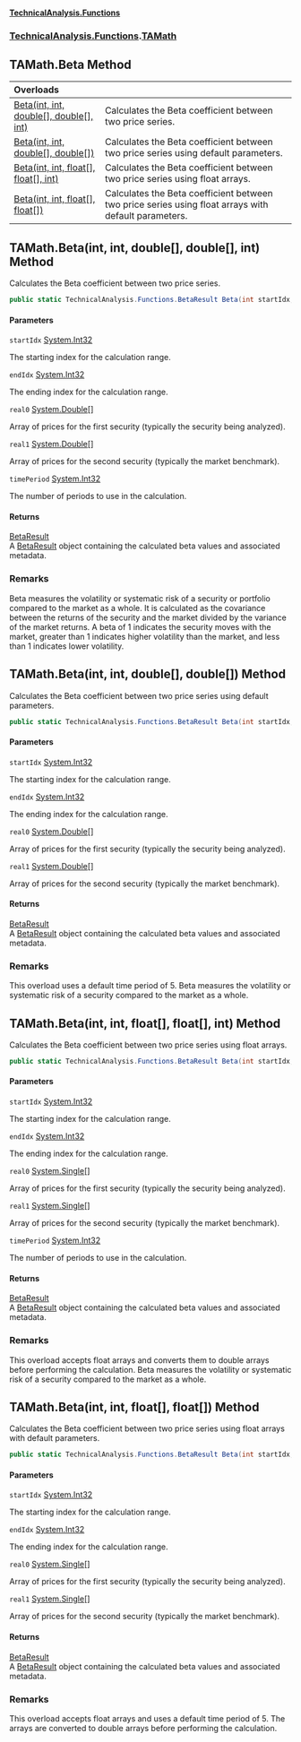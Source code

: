 #### [TechnicalAnalysis\.Functions](Atypical.TechnicalAnalysis.Functions.md 'Atypical\.TechnicalAnalysis\.Functions')
### [TechnicalAnalysis\.Functions](Atypical.TechnicalAnalysis.Functions.md#TechnicalAnalysis.Functions 'TechnicalAnalysis\.Functions').[TAMath](TAMath.md 'TechnicalAnalysis\.Functions\.TAMath')

## TAMath\.Beta Method

| Overloads | |
| :--- | :--- |
| [Beta\(int, int, double\[\], double\[\], int\)](TAMath.Beta.md#TechnicalAnalysis.Functions.TAMath.Beta(int,int,double[],double[],int) 'TechnicalAnalysis\.Functions\.TAMath\.Beta\(int, int, double\[\], double\[\], int\)') | Calculates the Beta coefficient between two price series\. |
| [Beta\(int, int, double\[\], double\[\]\)](TAMath.Beta.md#TechnicalAnalysis.Functions.TAMath.Beta(int,int,double[],double[]) 'TechnicalAnalysis\.Functions\.TAMath\.Beta\(int, int, double\[\], double\[\]\)') | Calculates the Beta coefficient between two price series using default parameters\. |
| [Beta\(int, int, float\[\], float\[\], int\)](TAMath.Beta.md#TechnicalAnalysis.Functions.TAMath.Beta(int,int,float[],float[],int) 'TechnicalAnalysis\.Functions\.TAMath\.Beta\(int, int, float\[\], float\[\], int\)') | Calculates the Beta coefficient between two price series using float arrays\. |
| [Beta\(int, int, float\[\], float\[\]\)](TAMath.Beta.md#TechnicalAnalysis.Functions.TAMath.Beta(int,int,float[],float[]) 'TechnicalAnalysis\.Functions\.TAMath\.Beta\(int, int, float\[\], float\[\]\)') | Calculates the Beta coefficient between two price series using float arrays with default parameters\. |

<a name='TechnicalAnalysis.Functions.TAMath.Beta(int,int,double[],double[],int)'></a>

## TAMath\.Beta\(int, int, double\[\], double\[\], int\) Method

Calculates the Beta coefficient between two price series\.

```csharp
public static TechnicalAnalysis.Functions.BetaResult Beta(int startIdx, int endIdx, double[] real0, double[] real1, int timePeriod);
```
#### Parameters

<a name='TechnicalAnalysis.Functions.TAMath.Beta(int,int,double[],double[],int).startIdx'></a>

`startIdx` [System\.Int32](https://docs.microsoft.com/en-us/dotnet/api/System.Int32 'System\.Int32')

The starting index for the calculation range\.

<a name='TechnicalAnalysis.Functions.TAMath.Beta(int,int,double[],double[],int).endIdx'></a>

`endIdx` [System\.Int32](https://docs.microsoft.com/en-us/dotnet/api/System.Int32 'System\.Int32')

The ending index for the calculation range\.

<a name='TechnicalAnalysis.Functions.TAMath.Beta(int,int,double[],double[],int).real0'></a>

`real0` [System\.Double](https://docs.microsoft.com/en-us/dotnet/api/System.Double 'System\.Double')[\[\]](https://docs.microsoft.com/en-us/dotnet/api/System.Array 'System\.Array')

Array of prices for the first security \(typically the security being analyzed\)\.

<a name='TechnicalAnalysis.Functions.TAMath.Beta(int,int,double[],double[],int).real1'></a>

`real1` [System\.Double](https://docs.microsoft.com/en-us/dotnet/api/System.Double 'System\.Double')[\[\]](https://docs.microsoft.com/en-us/dotnet/api/System.Array 'System\.Array')

Array of prices for the second security \(typically the market benchmark\)\.

<a name='TechnicalAnalysis.Functions.TAMath.Beta(int,int,double[],double[],int).timePeriod'></a>

`timePeriod` [System\.Int32](https://docs.microsoft.com/en-us/dotnet/api/System.Int32 'System\.Int32')

The number of periods to use in the calculation\.

#### Returns
[BetaResult](BetaResult.md 'TechnicalAnalysis\.Functions\.BetaResult')  
A [BetaResult](BetaResult.md 'TechnicalAnalysis\.Functions\.BetaResult') object containing the calculated beta values
and associated metadata\.

### Remarks
Beta measures the volatility or systematic risk of a security or portfolio compared to the market as a whole\.
It is calculated as the covariance between the returns of the security and the market divided by the variance
of the market returns\. A beta of 1 indicates the security moves with the market, greater than 1 indicates
higher volatility than the market, and less than 1 indicates lower volatility\.

<a name='TechnicalAnalysis.Functions.TAMath.Beta(int,int,double[],double[])'></a>

## TAMath\.Beta\(int, int, double\[\], double\[\]\) Method

Calculates the Beta coefficient between two price series using default parameters\.

```csharp
public static TechnicalAnalysis.Functions.BetaResult Beta(int startIdx, int endIdx, double[] real0, double[] real1);
```
#### Parameters

<a name='TechnicalAnalysis.Functions.TAMath.Beta(int,int,double[],double[]).startIdx'></a>

`startIdx` [System\.Int32](https://docs.microsoft.com/en-us/dotnet/api/System.Int32 'System\.Int32')

The starting index for the calculation range\.

<a name='TechnicalAnalysis.Functions.TAMath.Beta(int,int,double[],double[]).endIdx'></a>

`endIdx` [System\.Int32](https://docs.microsoft.com/en-us/dotnet/api/System.Int32 'System\.Int32')

The ending index for the calculation range\.

<a name='TechnicalAnalysis.Functions.TAMath.Beta(int,int,double[],double[]).real0'></a>

`real0` [System\.Double](https://docs.microsoft.com/en-us/dotnet/api/System.Double 'System\.Double')[\[\]](https://docs.microsoft.com/en-us/dotnet/api/System.Array 'System\.Array')

Array of prices for the first security \(typically the security being analyzed\)\.

<a name='TechnicalAnalysis.Functions.TAMath.Beta(int,int,double[],double[]).real1'></a>

`real1` [System\.Double](https://docs.microsoft.com/en-us/dotnet/api/System.Double 'System\.Double')[\[\]](https://docs.microsoft.com/en-us/dotnet/api/System.Array 'System\.Array')

Array of prices for the second security \(typically the market benchmark\)\.

#### Returns
[BetaResult](BetaResult.md 'TechnicalAnalysis\.Functions\.BetaResult')  
A [BetaResult](BetaResult.md 'TechnicalAnalysis\.Functions\.BetaResult') object containing the calculated beta values
and associated metadata\.

### Remarks
This overload uses a default time period of 5\. Beta measures the volatility or systematic risk
of a security compared to the market as a whole\.

<a name='TechnicalAnalysis.Functions.TAMath.Beta(int,int,float[],float[],int)'></a>

## TAMath\.Beta\(int, int, float\[\], float\[\], int\) Method

Calculates the Beta coefficient between two price series using float arrays\.

```csharp
public static TechnicalAnalysis.Functions.BetaResult Beta(int startIdx, int endIdx, float[] real0, float[] real1, int timePeriod);
```
#### Parameters

<a name='TechnicalAnalysis.Functions.TAMath.Beta(int,int,float[],float[],int).startIdx'></a>

`startIdx` [System\.Int32](https://docs.microsoft.com/en-us/dotnet/api/System.Int32 'System\.Int32')

The starting index for the calculation range\.

<a name='TechnicalAnalysis.Functions.TAMath.Beta(int,int,float[],float[],int).endIdx'></a>

`endIdx` [System\.Int32](https://docs.microsoft.com/en-us/dotnet/api/System.Int32 'System\.Int32')

The ending index for the calculation range\.

<a name='TechnicalAnalysis.Functions.TAMath.Beta(int,int,float[],float[],int).real0'></a>

`real0` [System\.Single](https://docs.microsoft.com/en-us/dotnet/api/System.Single 'System\.Single')[\[\]](https://docs.microsoft.com/en-us/dotnet/api/System.Array 'System\.Array')

Array of prices for the first security \(typically the security being analyzed\)\.

<a name='TechnicalAnalysis.Functions.TAMath.Beta(int,int,float[],float[],int).real1'></a>

`real1` [System\.Single](https://docs.microsoft.com/en-us/dotnet/api/System.Single 'System\.Single')[\[\]](https://docs.microsoft.com/en-us/dotnet/api/System.Array 'System\.Array')

Array of prices for the second security \(typically the market benchmark\)\.

<a name='TechnicalAnalysis.Functions.TAMath.Beta(int,int,float[],float[],int).timePeriod'></a>

`timePeriod` [System\.Int32](https://docs.microsoft.com/en-us/dotnet/api/System.Int32 'System\.Int32')

The number of periods to use in the calculation\.

#### Returns
[BetaResult](BetaResult.md 'TechnicalAnalysis\.Functions\.BetaResult')  
A [BetaResult](BetaResult.md 'TechnicalAnalysis\.Functions\.BetaResult') object containing the calculated beta values
and associated metadata\.

### Remarks
This overload accepts float arrays and converts them to double arrays before performing the calculation\.
Beta measures the volatility or systematic risk of a security compared to the market as a whole\.

<a name='TechnicalAnalysis.Functions.TAMath.Beta(int,int,float[],float[])'></a>

## TAMath\.Beta\(int, int, float\[\], float\[\]\) Method

Calculates the Beta coefficient between two price series using float arrays with default parameters\.

```csharp
public static TechnicalAnalysis.Functions.BetaResult Beta(int startIdx, int endIdx, float[] real0, float[] real1);
```
#### Parameters

<a name='TechnicalAnalysis.Functions.TAMath.Beta(int,int,float[],float[]).startIdx'></a>

`startIdx` [System\.Int32](https://docs.microsoft.com/en-us/dotnet/api/System.Int32 'System\.Int32')

The starting index for the calculation range\.

<a name='TechnicalAnalysis.Functions.TAMath.Beta(int,int,float[],float[]).endIdx'></a>

`endIdx` [System\.Int32](https://docs.microsoft.com/en-us/dotnet/api/System.Int32 'System\.Int32')

The ending index for the calculation range\.

<a name='TechnicalAnalysis.Functions.TAMath.Beta(int,int,float[],float[]).real0'></a>

`real0` [System\.Single](https://docs.microsoft.com/en-us/dotnet/api/System.Single 'System\.Single')[\[\]](https://docs.microsoft.com/en-us/dotnet/api/System.Array 'System\.Array')

Array of prices for the first security \(typically the security being analyzed\)\.

<a name='TechnicalAnalysis.Functions.TAMath.Beta(int,int,float[],float[]).real1'></a>

`real1` [System\.Single](https://docs.microsoft.com/en-us/dotnet/api/System.Single 'System\.Single')[\[\]](https://docs.microsoft.com/en-us/dotnet/api/System.Array 'System\.Array')

Array of prices for the second security \(typically the market benchmark\)\.

#### Returns
[BetaResult](BetaResult.md 'TechnicalAnalysis\.Functions\.BetaResult')  
A [BetaResult](BetaResult.md 'TechnicalAnalysis\.Functions\.BetaResult') object containing the calculated beta values
and associated metadata\.

### Remarks
This overload accepts float arrays and uses a default time period of 5\. The arrays are converted
to double arrays before performing the calculation\.